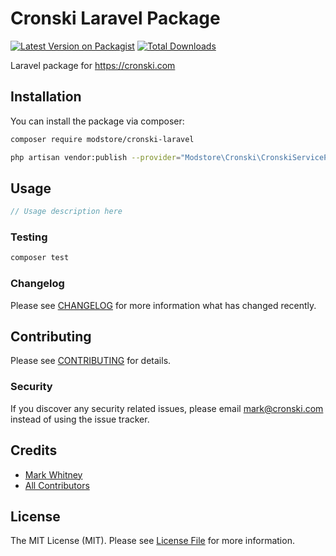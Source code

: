# Cronski Laravel Package

[![Latest Version on Packagist](https://img.shields.io/packagist/v/modstore/cronski-laravel.svg?style=flat-square)](https://packagist.org/packages/modstore/cronski-laravel)
[![Total Downloads](https://img.shields.io/packagist/dt/modstore/cronski-laravel.svg?style=flat-square)](https://packagist.org/packages/modstore/cronski-laravel)

Laravel package for https://cronski.com

## Installation

You can install the package via composer:

```bash
composer require modstore/cronski-laravel
```

```bash
php artisan vendor:publish --provider="Modstore\Cronski\CronskiServiceProvider"
```

## Usage

``` php
// Usage description here
```

### Testing

``` bash
composer test
```

### Changelog

Please see [CHANGELOG](CHANGELOG.md) for more information what has changed recently.

## Contributing

Please see [CONTRIBUTING](CONTRIBUTING.md) for details.

### Security

If you discover any security related issues, please email mark@cronski.com instead of using the issue tracker.

## Credits

- [Mark Whitney](https://github.com/modstore)
- [All Contributors](../../contributors)

## License

The MIT License (MIT). Please see [License File](LICENSE.md) for more information.
